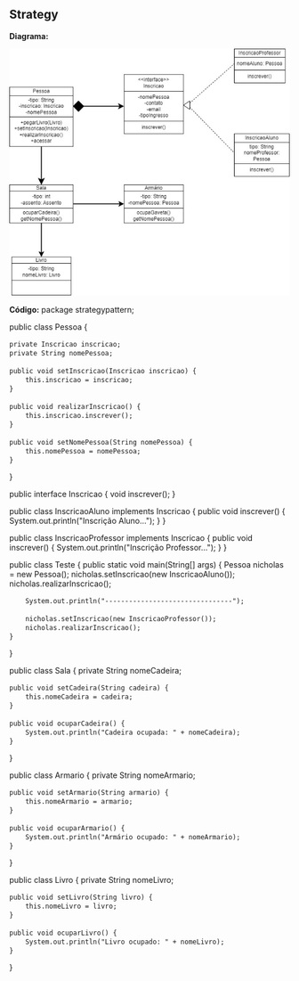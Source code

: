 <h2>Strategy</h2

<b>Diagrama:</b>

<img src=diagramaStrategy.jpg>


<b>Código:</b>
package strategypattern;

public class Pessoa {

    private Inscricao inscricao;
    private String nomePessoa;

    public void setInscricao(Inscricao inscricao) {
        this.inscricao = inscricao;
    }

    public void realizarInscricao() {
        this.inscricao.inscrever();
    }

    public void setNomePessoa(String nomePessoa) {
        this.nomePessoa = nomePessoa;
    }
}

public interface Inscricao {
    void inscrever();
}

public class InscricaoAluno implements Inscricao {
    public void inscrever() {
        System.out.println("Inscrição Aluno...");
    }
}

public class InscricaoProfessor implements Inscricao {
    public void inscrever() {
        System.out.println("Inscrição Professor...");
    }
}

public class Teste {
    public static void main(String[] args) {
        Pessoa nicholas = new Pessoa();
        nicholas.setInscricao(new InscricaoAluno());
        nicholas.realizarInscricao();

        System.out.println("--------------------------------");

        nicholas.setInscricao(new InscricaoProfessor());
        nicholas.realizarInscricao();
    }
}

public class Sala {
    private String nomeCadeira;

    public void setCadeira(String cadeira) {
        this.nomeCadeira = cadeira;
    }

    public void ocuparCadeira() {
        System.out.println("Cadeira ocupada: " + nomeCadeira);
    }
}

public class Armario {
    private String nomeArmario;

    public void setArmario(String armario) {
        this.nomeArmario = armario;
    }

    public void ocuparArmario() {
        System.out.println("Armário ocupado: " + nomeArmario);
    }
}

public class Livro {
    private String nomeLivro;

    public void setLivro(String livro) {
        this.nomeLivro = livro;
    }

    public void ocuparLivro() {
        System.out.println("Livro ocupado: " + nomeLivro);
    }
}
